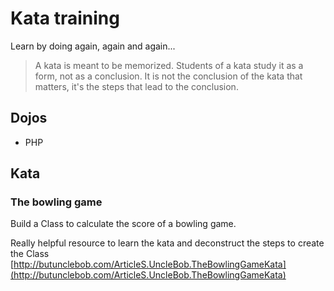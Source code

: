 # Kata training
Learn by doing again, again and again...

> A kata is meant to be memorized. Students of a kata study it as a form, not as a conclusion. It is not the conclusion of the kata that matters, it's the steps that lead to the conclusion.

## Dojos

* PHP

## Kata

### The bowling game

Build a Class to calculate the score of a bowling game.

Really helpful resource to learn the kata and deconstruct the steps to create the Class [http://butunclebob.com/ArticleS.UncleBob.TheBowlingGameKata](http://butunclebob.com/ArticleS.UncleBob.TheBowlingGameKata)
